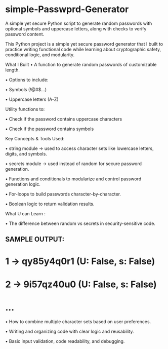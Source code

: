 # simple-Passwprd-Generator
A simple yet secure Python script to generate random passwords with optional symbols and uppercase letters, along with checks to verify password content.

This Python project is a simple yet secure password generator that I built to practice writing functional code while learning about cryptographic safety, conditional logic, and modularity.

What I Built
• A function to generate random passwords of customizable length.

• Options to include:

• Symbols (!@#$...)

• Uppercase letters (A-Z)

Utility functions to:

• Check if the password contains uppercase characters

• Check if the password contains symbols

Key Concepts & Tools Used:

• string module → used to access character sets like lowercase letters, digits, and symbols.

• secrets module → used instead of random for secure password generation.

• Functions and conditionals to modularize and control password generation logic.

• For-loops to build passwords character-by-character.

• Boolean logic to return validation results.

What U can Learn :

• The difference between random vs secrets in security-sensitive code.

## SAMPLE OUTPUT:
# 1 -> qy85y4q0r1 (U: False, s: False)
# 2 -> 9i57qz40u0 (U: False, s: False)
# ...

• How to combine multiple character sets based on user preferences.

• Writing and organizing code with clear logic and reusability.

• Basic input validation, code readability, and debugging.


